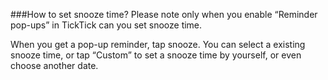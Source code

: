 ###How to set snooze time? 
Please note only when you enable “Reminder pop-ups” in TickTick can you set snooze time. 

When you get a pop-up reminder, tap snooze. You can select a existing snooze time, or tap “Custom” to set a snooze time by yourself, or even choose another date. 



